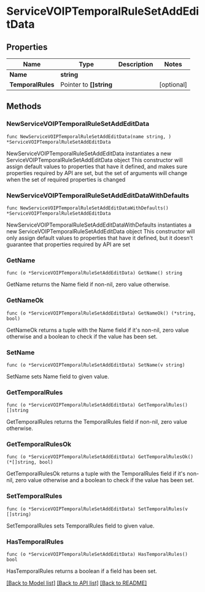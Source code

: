 # ServiceVOIPTemporalRuleSetAddEditData

## Properties

Name | Type | Description | Notes
------------ | ------------- | ------------- | -------------
**Name** | **string** |  | 
**TemporalRules** | Pointer to **[]string** |  | [optional] 

## Methods

### NewServiceVOIPTemporalRuleSetAddEditData

`func NewServiceVOIPTemporalRuleSetAddEditData(name string, ) *ServiceVOIPTemporalRuleSetAddEditData`

NewServiceVOIPTemporalRuleSetAddEditData instantiates a new ServiceVOIPTemporalRuleSetAddEditData object
This constructor will assign default values to properties that have it defined,
and makes sure properties required by API are set, but the set of arguments
will change when the set of required properties is changed

### NewServiceVOIPTemporalRuleSetAddEditDataWithDefaults

`func NewServiceVOIPTemporalRuleSetAddEditDataWithDefaults() *ServiceVOIPTemporalRuleSetAddEditData`

NewServiceVOIPTemporalRuleSetAddEditDataWithDefaults instantiates a new ServiceVOIPTemporalRuleSetAddEditData object
This constructor will only assign default values to properties that have it defined,
but it doesn't guarantee that properties required by API are set

### GetName

`func (o *ServiceVOIPTemporalRuleSetAddEditData) GetName() string`

GetName returns the Name field if non-nil, zero value otherwise.

### GetNameOk

`func (o *ServiceVOIPTemporalRuleSetAddEditData) GetNameOk() (*string, bool)`

GetNameOk returns a tuple with the Name field if it's non-nil, zero value otherwise
and a boolean to check if the value has been set.

### SetName

`func (o *ServiceVOIPTemporalRuleSetAddEditData) SetName(v string)`

SetName sets Name field to given value.


### GetTemporalRules

`func (o *ServiceVOIPTemporalRuleSetAddEditData) GetTemporalRules() []string`

GetTemporalRules returns the TemporalRules field if non-nil, zero value otherwise.

### GetTemporalRulesOk

`func (o *ServiceVOIPTemporalRuleSetAddEditData) GetTemporalRulesOk() (*[]string, bool)`

GetTemporalRulesOk returns a tuple with the TemporalRules field if it's non-nil, zero value otherwise
and a boolean to check if the value has been set.

### SetTemporalRules

`func (o *ServiceVOIPTemporalRuleSetAddEditData) SetTemporalRules(v []string)`

SetTemporalRules sets TemporalRules field to given value.

### HasTemporalRules

`func (o *ServiceVOIPTemporalRuleSetAddEditData) HasTemporalRules() bool`

HasTemporalRules returns a boolean if a field has been set.


[[Back to Model list]](../README.md#documentation-for-models) [[Back to API list]](../README.md#documentation-for-api-endpoints) [[Back to README]](../README.md)


